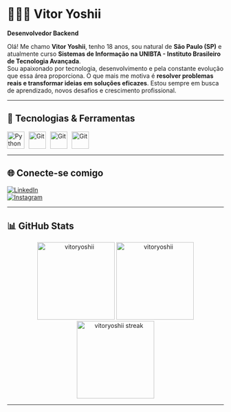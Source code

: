 # 👨🏻‍💻 Vitor Yoshii   
**Desenvolvedor Backend**

Olá! Me chamo **Vitor Yoshii**, tenho 18 anos, sou natural de **São Paulo (SP)** e atualmente curso **Sistemas de Informação na UNIBTA - Instituto Brasileiro de Tecnologia Avançada**.  
Sou apaixonado por tecnologia, desenvolvimento e pela constante evolução que essa área proporciona. O que mais me motiva é **resolver problemas reais e transformar ideias em soluções eficazes**. Estou sempre em busca de aprendizado, novos desafios e crescimento profissional.

---

## 🚀 Tecnologias & Ferramentas

<div style="display: flex; gap: 10px;">
  <img title="Python" alt="Python" width="40px" src="https://cdn.jsdelivr.net/gh/devicons/devicon@latest/icons/python/python-original.svg" />
  <img title="Git" alt="Git" width="40px" src="https://cdn.jsdelivr.net/gh/devicons/devicon@latest/icons/git/git-original.svg" />
  <img title="SQL" alt="Git" width="40px" src="https://cdn.jsdelivr.net/gh/devicons/devicon@latest/icons/azuresqldatabase/azuresqldatabase-original.svg" />
  <img title="SQLI" alt="Git" width="40px" src="https://cdn.jsdelivr.net/gh/devicons/devicon@latest/icons/sqlite/sqlite-original.svg" />
  
  
  <!-- Adicione outras tecnologias que você domina -->
</div>

---

## 🌐 Conecte-se comigo

[![LinkedIn](https://img.shields.io/badge/LinkedIn-0077B5?style=for-the-badge&logo=linkedin&logoColor=white)](https://www.linkedin.com/in/vitor-yoshii/)  
[![Instagram](https://img.shields.io/badge/@vitor_yoshii-E4405F?style=for-the-badge&logo=instagram&logoColor=white)](https://instagram.com/vitor_yoshii)

---

## 📊 GitHub Stats

<div align="center">
  <img height="180em" src="https://github-readme-stats.vercel.app/api?username=vitoryoshii&show_icons=true&theme=dark&locale=pt-br" alt="vitoryoshii" />
  <img height="180em" src="https://github-readme-stats.vercel.app/api/top-langs?username=vitoryoshii&show_icons=true&theme=dark&layout=compact&locale=pt-br" alt="vitoryoshii" />
  <img height="180em" src="https://github-readme-streak-stats.herokuapp.com/?user=vitoryoshii&theme=dark" alt="vitoryoshii streak" />
</div>

---
